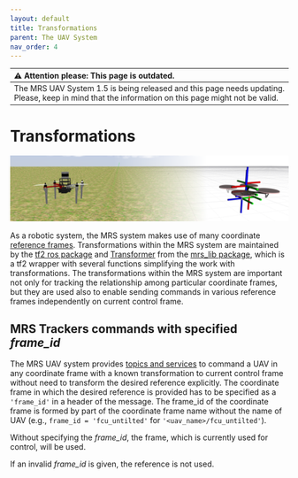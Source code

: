```yaml
---
layout: default
title: Transformations
parent: The UAV System
nav_order: 4
---
```


| :warning: **Attention please: This page is outdated.**                                                                                            |
| :---                                                                                                                                              |
| The MRS UAV System 1.5 is being released and this page needs updating. Please, keep in mind that the information on this page might not be valid. |

# Transformations

![](fig/transformations.png)

As a robotic system, the MRS system makes use of many coordinate [reference frames](frames_of_reference.md).
Transformations within the MRS system are maintained by the [tf2 ros package](http://wiki.ros.org/tf2) and [Transformer](https://ctu-mrs.github.io/mrs_lib/classmrs__lib_1_1Transformer.html) from the [mrs_lib package](https://ctu-mrs.github.io/mrs_lib/), which is a tf2 wrapper with several functions simplifying the work with transformations.
The transformations within the MRS system are important not only for tracking the relationship among particular coordinate frames, but they are used also to enable sending commands in various reference frames independently on current control frame.

## MRS Trackers commands with specified *frame_id*

The MRS UAV system provides [topics and services](https://ctu-mrs.github.io/docs/system/uav_ros_interface.html) to command a UAV in any coordinate frame with a known transformation to current control frame without need to transform the desired reference explicitly.
The coordinate frame in which the desired reference is provided has to be specified as a `'frame_id'` in a header of the message.
The frame_id of the coordinate frame is formed by part of the coordinate frame name without the name of UAV (e.g., `frame_id = 'fcu_untilted'` for `'<uav_name>/fcu_untilted'`).

Without specifying the *frame_id*, the frame, which is currently used for control, will be used.

If an invalid *frame_id* is given, the reference is not used.
